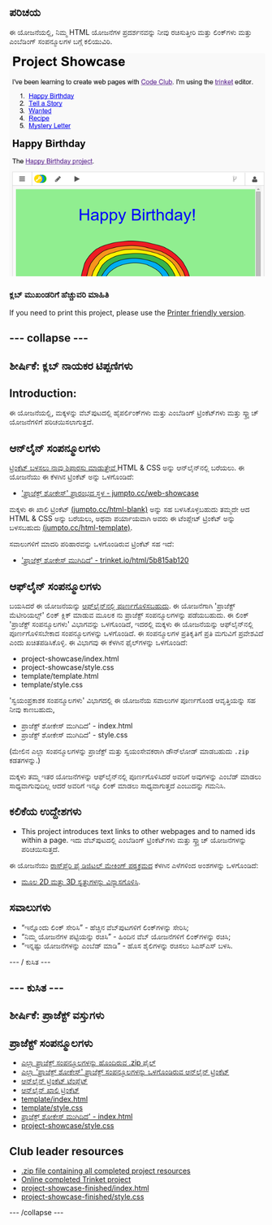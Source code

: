 ## ಪರಿಚಯ

ಈ ಯೋಜನೆಯಲ್ಲಿ, ನಿಮ್ಮ HTML ಯೋಜನೆಗಳ ಪ್ರದರ್ಶನವನ್ನು ನೀವು ರಚಿಸುತ್ತೀರಿ ಮತ್ತು ಲಿಂಕ್‌ಗಳು ಮತ್ತು ಎಂಬೆಡಿಂಗ್ ಸಂಪನ್ಮೂಲಗಳ ಬಗ್ಗೆ ಕಲಿಯುವಿರಿ.

![ಪರದೆಚಿತ್ರ](images/showcase-intro.png)

### ಕ್ಲಬ್ ಮುಖಂಡರಿಗೆ ಹೆಚ್ಚುವರಿ ಮಾಹಿತಿ

If you need to print this project, please use the [Printer friendly version](https://projects.raspberrypi.org/en/projects/project-showcase/print).

## \--- collapse \---

## ಶೀರ್ಷಿಕೆ: ಕ್ಲಬ್ ನಾಯಕರ ಟಿಪ್ಪಣಿಗಳು

## Introduction:

ಈ ಯೋಜನೆಯಲ್ಲಿ, ಮಕ್ಕಳನ್ನು ವೆಬ್‌ಪುಟದಲ್ಲಿ ಹೈಪರ್ಲಿಂಕ್‌ಗಳು ಮತ್ತು ಎಂಬೆಡಿಂಗ್ ಟ್ರಿಂಕೆಟ್‌ಗಳು ಮತ್ತು ಸ್ಕ್ರ್ಯಾಚ್ ಯೋಜನೆಗಳಿಗೆ ಪರಿಚಯಿಸಲಾಗುತ್ತದೆ.

## ಆನ್‌ಲೈನ್ ಸಂಪನ್ಮೂಲಗಳು

[ ಟ್ರಿಂಕೆಟ್ ಬಳಸಲು ನಾವು ಶಿಫಾರಸು ಮಾಡುತ್ತೇವೆ ](https://trinket.io/) HTML & CSS ಅನ್ನು ಆನ್‌ಲೈನ್‌ನಲ್ಲಿ ಬರೆಯಲು. ಈ ಯೋಜನೆಯು ಈ ಕೆಳಗಿನ ಟ್ರಿಂಕೆಟ್ ಅನ್ನು ಒಳಗೊಂಡಿದೆ:

* ['ಪ್ರಾಜೆಕ್ಟ್ ಶೋಕೇಸ್' ಪ್ರಾರಂಭದ ಸ್ಥಳ - jumpto.cc/web-showcase](http://jumpto.cc/web-showcase)

ಮಕ್ಕಳು ಈ ಖಾಲಿ ಟ್ರಿಂಕೆಟ್ [(jumpto.cc/html-blank)](http://jumpto.cc/html-blank) ಅನ್ನು ಸಹ ಬಳಸಿಕೊಳ್ಳಬಹುದು ತಮ್ಮದೇ ಆದ HTML & CSS ಅನ್ನು ಬರೆಯಲು, ಅಥವಾ ಪರ್ಯಾಯವಾಗಿ ಅವರು ಈ ಟೆಂಪ್ಲೇಟ್ ಟ್ರಿಂಕೆಟ್ ಅನ್ನು ಬಳಸಬಹುದು [(jumpto.cc/html-template)](http://jumpto.cc/html-template).

ಸವಾಲುಗಳಿಗೆ ಮಾದರಿ ಪರಿಹಾರವನ್ನು ಒಳಗೊಂಡಿರುವ ಟ್ರಿಂಕೆಟ್ ಸಹ ಇದೆ:

* ['ಪ್ರಾಜೆಕ್ಟ್ ಶೋಕೇಸ್ ಮುಗಿದಿದೆ' - trinket.io/html/5b815ab120](https://trinket.io/html/5b815ab120)

## ಆಫ್‌ಲೈನ್ ಸಂಪನ್ಮೂಲಗಳು

ಬಯಸಿದರೆ ಈ ಯೋಜನೆಯನ್ನು [ಆಫ್‌ಲೈನ್‌ನಲ್ಲಿ ಪೂರ್ಣಗೊಳಿಸಬಹುದು](https://www.codeclubprojects.org/en-GB/resources/webdev-working-offline/). ಈ ಯೋಜನೆಗಾಗಿ 'ಪ್ರಾಜೆಕ್ಟ್ ಮೆಟೀರಿಯಲ್ಸ್' ಲಿಂಕ್ ಕ್ಲಿಕ್ ಮಾಡುವ ಮೂಲಕ ನು ಪ್ರಾಜೆಕ್ಟ್ ಸಂಪನ್ಮೂಲಗಳನ್ನು ಪಡೆಯಬಹುದು. ಈ ಲಿಂಕ್ 'ಪ್ರಾಜೆಕ್ಟ್ ಸಂಪನ್ಮೂಲಗಳು' ವಿಭಾಗವನ್ನು ಒಳಗೊಂಡಿದೆ, ಇದರಲ್ಲಿ ಮಕ್ಕಳು ಈ ಯೋಜನೆಯನ್ನು ಆಫ್‌ಲೈನ್‌ನಲ್ಲಿ ಪೂರ್ಣಗೊಳಿಸಬೇಕಾದ ಸಂಪನ್ಮೂಲಗಳನ್ನು ಒಳಗೊಂಡಿದೆ. ಈ ಸಂಪನ್ಮೂಲಗಳ ಪ್ರತಿಕೃತಿಗೆ ಪ್ರತಿ ಮಗುವಿಗೆ ಪ್ರವೇಶವಿದೆ ಎಂದು ಖಚಿತಪಡಿಸಿಕೊಳ್ಳಿ. ಈ ವಿಭಾಗವು ಈ ಕೆಳಗಿನ ಫೈಲ್‌ಗಳನ್ನು ಒಳಗೊಂಡಿದೆ:

* project-showcase/index.html
* project-showcase/style.css
* template/template.html
* template/style.css

'ಸ್ವಯಂಪ್ರಕಾಶಕ ಸಂಪನ್ಮೂಲಗಳು' ವಿಭಾಗದಲ್ಲಿ ಈ ಯೋಜನೆಯ ಸವಾಲುಗಳ ಪೂರ್ಣಗೊಂಡ ಆವೃತ್ತಿಯನ್ನು ಸಹ ನೀವು ಕಾಣಬಹುದು,

* ಪ್ರಾಜೆಕ್ಟ್ ಶೋಕೇಸ್ ಮುಗಿದಿದೆ' - index.html
* ಪ್ರಾಜೆಕ್ಟ್ ಶೋಕೇಸ್ ಮುಗಿದಿದೆ' - style.css

(ಮೇಲಿನ ಎಲ್ಲಾ ಸಂಪನ್ಮೂಲಗಳನ್ನು ಪ್ರಾಜೆಕ್ಟ್ ಮತ್ತು ಸ್ವಯಂಸೇವಕರಾಗಿ ಡೌನ್‌ಲೋಡ್ ಮಾಡಬಹುದು `.zip` ಕಡತಗಳನ್ನು.)

ಮಕ್ಕಳು ತಮ್ಮ ಇತರ ಯೋಜನೆಗಳನ್ನು ಆಫ್‌ಲೈನ್‌ನಲ್ಲಿ ಪೂರ್ಣಗೊಳಿಸಿದರೆ ಅವರಿಗೆ ಅವುಗಳನ್ನು ಎಂಬೆಡ್ ಮಾಡಲು ಸಾಧ್ಯವಾಗುವುದಿಲ್ಲ ಆದರೆ ಅವರಿಗೆ ಇನ್ನೂ ಲಿಂಕ್ ಮಾಡಲು ಸಾಧ್ಯವಾಗುತ್ತದೆ ಎಂಬುದನ್ನು ಗಮನಿಸಿ.

## ಕಲಿಕೆಯ ಉದ್ದೇಶಗಳು

* This project introduces text links to other webpages and to named ids within a page. ಇದು ವೆಬ್‌ಪುಟದಲ್ಲಿ ಎಂಬೆಡಿಂಗ್ ಟ್ರಿಂಕೆಟ್‌ಗಳು ಮತ್ತು ಸ್ಕ್ರ್ಯಾಚ್ ಯೋಜನೆಗಳನ್ನು ಪರಿಚಯಿಸುತ್ತದೆ. 

ಈ ಯೋಜನೆಯು [ರಾಸ್‌ಪ್ಬೆರಿ ಪೈ ಡಿಜಿಟಲ್ ಮೇಕಿಂಗ್ ಪಠ್ಯಕ್ರಮದ](http://rpf.io/curriculum) ಕೆಳಗಿನ ಎಳೆಗಳಿಂದ ಅಂಶಗಳನ್ನು ಒಳಗೊಂಡಿದೆ:

* [ಮೂಲ 2D ಮತ್ತು 3D ಸ್ವತ್ತುಗಳನ್ನು ವಿನ್ಯಾಸಗೊಳಿಸಿ](https://www.raspberrypi.org/curriculum/design/creator).

## ಸವಾಲುಗಳು

* “ಇನ್ನೊಂದು ಲಿಂಕ್ ಸೇರಿಸಿ” - ಹೆಚ್ಚಿನ ವೆಬ್‌ಪುಟಗಳಿಗೆ ಲಿಂಕ್‌ಗಳನ್ನು ಸೇರಿಸಿ;
* “ನಿಮ್ಮ ಯೋಜನೆಗಳ ಪಟ್ಟಿಯನ್ನು ರಚಿಸಿ” - ಹಿಂದಿನ ವೆಬ್ ಯೋಜನೆಗಳಿಗೆ ಲಿಂಕ್‌ಗಳನ್ನು ರಚಿಸಿ;
* “ಇನ್ನಷ್ಟು ಯೋಜನೆಗಳನ್ನು ಎಂಬೆಡ್ ಮಾಡಿ” - ಹೊಸ ಶೈಲಿಗಳನ್ನು ರಚಿಸಲು ಸಿಎಸ್ಎಸ್ ಬಳಸಿ.

\--- / ಕುಸಿತ \---

## \--- ಕುಸಿತ \---

## ಶೀರ್ಷಿಕೆ: ಪ್ರಾಜೆಕ್ಟ್ ವಸ್ತುಗಳು

## ಪ್ರಾಜೆಕ್ಟ್ ಸಂಪನ್ಮೂಲಗಳು

* [ಎಲ್ಲಾ ಪ್ರಾಜೆಕ್ಟ್ ಸಂಪನ್ಮೂಲಗಳನ್ನು ಹೊಂದಿರುವ .zip ಫೈಲ್](https://rpf.io/p/en/project-showcase-go)
* [ಎಲ್ಲಾ 'ಪ್ರಾಜೆಕ್ಟ್ ಶೋಕೇಸ್' ಪ್ರಾಜೆಕ್ಟ್ ಸಂಪನ್ಮೂಲಗಳನ್ನು ಒಳಗೊಂಡಿರುವ ಆನ್‌ಲೈನ್ ಟ್ರಿಂಕೆಟ್](http://jumpto.cc/web-showcase)
* [ಆನ್‌ಲೈನ್ ಟ್ರಿಂಕೆಟ್ ಟೆಂಪ್ಲೆಟ್](http://jumpto.cc/trinket-template)
* [ಆನ್‌ಲೈನ್ ಖಾಲಿ ಟ್ರಿಂಕೆಟ್](http://jumpto.cc/trinket-blank)
* [template/index.html](resources/template-index.html)
* [template/style.css](resources/template-style.css)
* [ಪ್ರಾಜೆಕ್ಟ್ ಶೋಕೇಸ್ ಮುಗಿದಿದೆ' - index.html](resources/project-showcase-index.html)
* [project-showcase/style.css](resources/project-showcase-style.css)

## Club leader resources

* [.zip file containing all completed project resources](https://rpf.io/p/en/project-showcase-go)
* [Online completed Trinket project](https://trinket.io/html/1d4d4c5ce1)
* [project-showcase-finished/index.html](resources/project-showcase-finished-index.html)
* [project-showcase-finished/style.css](resources/project-showcase-finished-style.css)

\--- /collapse \---